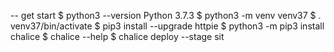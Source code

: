 -- get start
$ python3 --version
Python 3.7.3
$ python3 -m venv venv37
$ . venv37/bin/activate
$ pip3 install --upgrade httpie
$ python3 -m pip3 install chalice
$ chalice --help
$ chalice deploy --stage sit